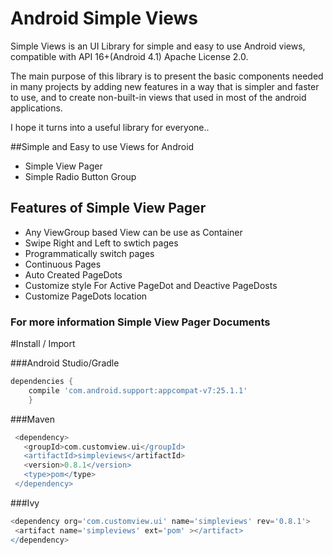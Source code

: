 
# Android Simple Views

Simple Views is an UI Library for simple and easy to use Android views,
compatible with API 16+(Android 4.1) Apache License 2.0.

The main purpose of this library is to present the basic components needed in many projects by adding new features in a way that is simpler and faster to use, and to create non-built-in views that used in most of the android applications.

I hope it turns into a useful library for everyone..

##Simple and Easy to use Views for Android

 - Simple View Pager
 - Simple Radio Button Group


## Features of Simple View Pager

 - Any ViewGroup based View can be use as Container
 - Swipe Right and Left to swtich pages
 - Programmatically switch pages
 - Continuous Pages
 - Auto Created PageDots
 - Customize style For Active PageDot and Deactive PageDosts
 - Customize PageDots location
 

 ### For more information Simple View Pager Documents 


#Install / Import

###Android Studio/Gradle
 ```groovy
 dependencies {
     compile 'com.android.support:appcompat-v7:25.1.1'
     } 
```
###Maven
```groovy
 <dependency>
   <groupId>com.customview.ui</groupId>
   <artifactId>simpleviews</artifactId>
   <version>0.8.1</version>
   <type>pom</type>
 </dependency>
 ```
 ###Ivy
 ```groovy
 <dependency org='com.customview.ui' name='simpleviews' rev='0.8.1'>
  <artifact name='simpleviews' ext='pom' ></artifact>
</dependency>
 ```
